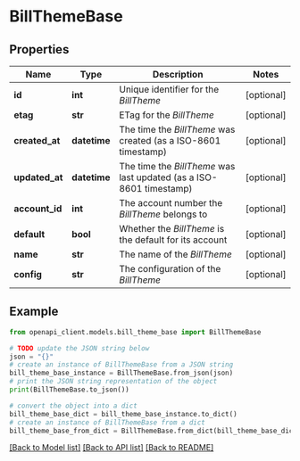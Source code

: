 # BillThemeBase


## Properties

Name | Type | Description | Notes
------------ | ------------- | ------------- | -------------
**id** | **int** | Unique identifier for the *BillTheme* | [optional] 
**etag** | **str** | ETag for the *BillTheme* | [optional] 
**created_at** | **datetime** | The time the *BillTheme* was created (as a ISO-8601 timestamp) | [optional] 
**updated_at** | **datetime** | The time the *BillTheme* was last updated (as a ISO-8601 timestamp) | [optional] 
**account_id** | **int** | The account number the *BillTheme* belongs to | [optional] 
**default** | **bool** | Whether the *BillTheme* is the default for its account | [optional] 
**name** | **str** | The name of the *BillTheme* | [optional] 
**config** | **str** | The configuration of the *BillTheme* | [optional] 

## Example

```python
from openapi_client.models.bill_theme_base import BillThemeBase

# TODO update the JSON string below
json = "{}"
# create an instance of BillThemeBase from a JSON string
bill_theme_base_instance = BillThemeBase.from_json(json)
# print the JSON string representation of the object
print(BillThemeBase.to_json())

# convert the object into a dict
bill_theme_base_dict = bill_theme_base_instance.to_dict()
# create an instance of BillThemeBase from a dict
bill_theme_base_from_dict = BillThemeBase.from_dict(bill_theme_base_dict)
```
[[Back to Model list]](../README.md#documentation-for-models) [[Back to API list]](../README.md#documentation-for-api-endpoints) [[Back to README]](../README.md)


